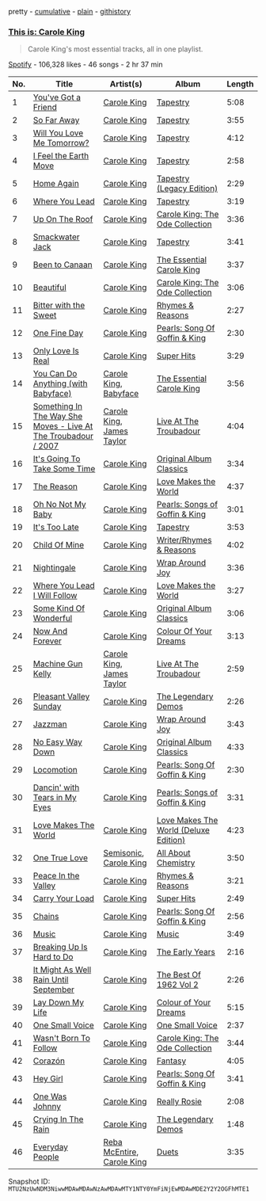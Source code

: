 pretty - [cumulative](/playlists/cumulative/37i9dQZF1DX6GiJlVeD6Ou.md) - [plain](/playlists/plain/37i9dQZF1DX6GiJlVeD6Ou) - [githistory](https://github.githistory.xyz/mackorone/spotify-playlist-archive/blob/main/playlists/plain/37i9dQZF1DX6GiJlVeD6Ou)

### [This is: Carole King](https://open.spotify.com/playlist/37i9dQZF1DX6GiJlVeD6Ou)

> Carole King's most essential tracks, all in one playlist.

[Spotify](https://open.spotify.com/user/spotify) - 106,328 likes - 46 songs - 2 hr 37 min

| No. | Title | Artist(s) | Album | Length |
|---|---|---|---|---|
| 1 | [You've Got a Friend](https://open.spotify.com/track/0nxQwWMGFX6mXPQCVPKq2R) | [Carole King](https://open.spotify.com/artist/319yZVtYM9MBGqmSQnMyY6) | [Tapestry](https://open.spotify.com/album/1JiKH7SywhaUeW79SR5vLJ) | 5:08 |
| 2 | [So Far Away](https://open.spotify.com/track/6BH3e153CURYMjp2sOnfqV) | [Carole King](https://open.spotify.com/artist/319yZVtYM9MBGqmSQnMyY6) | [Tapestry](https://open.spotify.com/album/1JiKH7SywhaUeW79SR5vLJ) | 3:55 |
| 3 | [Will You Love Me Tomorrow?](https://open.spotify.com/track/7qVd0TKcUDUdVaUogsGm4H) | [Carole King](https://open.spotify.com/artist/319yZVtYM9MBGqmSQnMyY6) | [Tapestry](https://open.spotify.com/album/12n11cgnpjXKLeqrnIERoS) | 4:12 |
| 4 | [I Feel the Earth Move](https://open.spotify.com/track/1BWsOxeMx83OrKGCV4gxly) | [Carole King](https://open.spotify.com/artist/319yZVtYM9MBGqmSQnMyY6) | [Tapestry](https://open.spotify.com/album/12n11cgnpjXKLeqrnIERoS) | 2:58 |
| 5 | [Home Again](https://open.spotify.com/track/6jyh00Jiec4AYKrl948jfV) | [Carole King](https://open.spotify.com/artist/319yZVtYM9MBGqmSQnMyY6) | [Tapestry \(Legacy Edition\)](https://open.spotify.com/album/7ggbiEJgwxJjdmKXiVj7yr) | 2:29 |
| 6 | [Where You Lead](https://open.spotify.com/track/5Wy68BE1GonocJJUcIb0p6) | [Carole King](https://open.spotify.com/artist/319yZVtYM9MBGqmSQnMyY6) | [Tapestry](https://open.spotify.com/album/19VT4G1PQQRbK3BilCNCZX) | 3:19 |
| 7 | [Up On The Roof](https://open.spotify.com/track/7o5IiCS3cMTbS994RG9bVp) | [Carole King](https://open.spotify.com/artist/319yZVtYM9MBGqmSQnMyY6) | [Carole King: The Ode Collection](https://open.spotify.com/album/3kbEbYvWSub8LsGZpq6lcp) | 3:36 |
| 8 | [Smackwater Jack](https://open.spotify.com/track/0PrW6YZOBGeukTkvJsSIV3) | [Carole King](https://open.spotify.com/artist/319yZVtYM9MBGqmSQnMyY6) | [Tapestry](https://open.spotify.com/album/12n11cgnpjXKLeqrnIERoS) | 3:41 |
| 9 | [Been to Canaan](https://open.spotify.com/track/2zqZT1bhvu7Bdpq2RcL6jj) | [Carole King](https://open.spotify.com/artist/319yZVtYM9MBGqmSQnMyY6) | [The Essential Carole King](https://open.spotify.com/album/0rGwxrM6v7wQaNm9aC5DSh) | 3:37 |
| 10 | [Beautiful](https://open.spotify.com/track/7oEIm5uvKfOeMwilOAYb32) | [Carole King](https://open.spotify.com/artist/319yZVtYM9MBGqmSQnMyY6) | [Carole King: The Ode Collection](https://open.spotify.com/album/3kbEbYvWSub8LsGZpq6lcp) | 3:06 |
| 11 | [Bitter with the Sweet](https://open.spotify.com/track/6MBS3ARYYlI4FtYjaTinK5) | [Carole King](https://open.spotify.com/artist/319yZVtYM9MBGqmSQnMyY6) | [Rhymes & Reasons](https://open.spotify.com/album/3kUmJfZkReqIb3ZqB4Q4kv) | 2:27 |
| 12 | [One Fine Day](https://open.spotify.com/track/6jkIw5DsGGZoEiqG7UbXYm) | [Carole King](https://open.spotify.com/artist/319yZVtYM9MBGqmSQnMyY6) | [Pearls: Song Of Goffin & King](https://open.spotify.com/album/0KMcJ7cATwp6iWXbXmqr64) | 2:30 |
| 13 | [Only Love Is Real](https://open.spotify.com/track/6Ys8Z1lz6sP82LEzP3Kltz) | [Carole King](https://open.spotify.com/artist/319yZVtYM9MBGqmSQnMyY6) | [Super Hits](https://open.spotify.com/album/24LxaxqKn5tFTMAnHkSVBJ) | 3:29 |
| 14 | [You Can Do Anything \(with Babyface\)](https://open.spotify.com/track/2q1uH1rcCbWmgJRH8EudI3) | [Carole King](https://open.spotify.com/artist/319yZVtYM9MBGqmSQnMyY6), [Babyface](https://open.spotify.com/artist/3aVoqlJOYx31lH1gibGDt3) | [The Essential Carole King](https://open.spotify.com/album/0rGwxrM6v7wQaNm9aC5DSh) | 3:56 |
| 15 | [Something In The Way She Moves \- Live At The Troubadour / 2007](https://open.spotify.com/track/2Iiy1VZNcFIA8PsPls9ZRY) | [Carole King](https://open.spotify.com/artist/319yZVtYM9MBGqmSQnMyY6), [James Taylor](https://open.spotify.com/artist/0vn7UBvSQECKJm2817Yf1P) | [Live At The Troubadour](https://open.spotify.com/album/0sCulNLnuzZW4TGugGi6Gv) | 4:04 |
| 16 | [It's Going To Take Some Time](https://open.spotify.com/track/7kXdOQKvGT5TSFAti9gN3E) | [Carole King](https://open.spotify.com/artist/319yZVtYM9MBGqmSQnMyY6) | [Original Album Classics](https://open.spotify.com/album/4EkVnDDbtHhONUT0msphsH) | 3:34 |
| 17 | [The Reason](https://open.spotify.com/track/7L3DhTkxyYcfxCoGKqW0fe) | [Carole King](https://open.spotify.com/artist/319yZVtYM9MBGqmSQnMyY6) | [Love Makes the World](https://open.spotify.com/album/1F2U0WSicgaB8PwxBk3Tzo) | 4:37 |
| 18 | [Oh No Not My Baby](https://open.spotify.com/track/50OvjXRDMWPGolwBTm6tWI) | [Carole King](https://open.spotify.com/artist/319yZVtYM9MBGqmSQnMyY6) | [Pearls: Songs of Goffin & King](https://open.spotify.com/album/0rwgfoVEgvcCvuwNsamaul) | 3:01 |
| 19 | [It's Too Late](https://open.spotify.com/track/12q3V8ShACq2PSWINMc2rC) | [Carole King](https://open.spotify.com/artist/319yZVtYM9MBGqmSQnMyY6) | [Tapestry](https://open.spotify.com/album/12n11cgnpjXKLeqrnIERoS) | 3:53 |
| 20 | [Child Of Mine](https://open.spotify.com/track/4c7uopYWFjmwi1XAQVJzhE) | [Carole King](https://open.spotify.com/artist/319yZVtYM9MBGqmSQnMyY6) | [Writer/Rhymes & Reasons](https://open.spotify.com/album/2m1egJNwIoP6R88tvWpib7) | 4:02 |
| 21 | [Nightingale](https://open.spotify.com/track/2RHjNgxFQMTrCLacGKEJwE) | [Carole King](https://open.spotify.com/artist/319yZVtYM9MBGqmSQnMyY6) | [Wrap Around Joy](https://open.spotify.com/album/0u0ehiEE6XSZcWScJ9hVtz) | 3:36 |
| 22 | [Where You Lead I Will Follow](https://open.spotify.com/track/5T2zFXAuqNfYFCwhQKJGHv) | [Carole King](https://open.spotify.com/artist/319yZVtYM9MBGqmSQnMyY6) | [Love Makes the World](https://open.spotify.com/album/3UtHwT5fv1CooKKEIXGGRb) | 3:27 |
| 23 | [Some Kind Of Wonderful](https://open.spotify.com/track/0JMZmZFO0FV6NcrJlD8uNh) | [Carole King](https://open.spotify.com/artist/319yZVtYM9MBGqmSQnMyY6) | [Original Album Classics](https://open.spotify.com/album/4EkVnDDbtHhONUT0msphsH) | 3:06 |
| 24 | [Now And Forever](https://open.spotify.com/track/4k77gN6nozNqbsFGpAr6ol) | [Carole King](https://open.spotify.com/artist/319yZVtYM9MBGqmSQnMyY6) | [Colour Of Your Dreams](https://open.spotify.com/album/5cdxyxPLnunQJVqhlFqZjP) | 3:13 |
| 25 | [Machine Gun Kelly](https://open.spotify.com/track/519xwiampoM1TQydKfMrPB) | [Carole King](https://open.spotify.com/artist/319yZVtYM9MBGqmSQnMyY6), [James Taylor](https://open.spotify.com/artist/0vn7UBvSQECKJm2817Yf1P) | [Live At The Troubadour](https://open.spotify.com/album/0Q8NLyYa3T8jlTPi8GAZ2l) | 2:59 |
| 26 | [Pleasant Valley Sunday](https://open.spotify.com/track/3ej47PLmPAigwPEQkZCLoC) | [Carole King](https://open.spotify.com/artist/319yZVtYM9MBGqmSQnMyY6) | [The Legendary Demos](https://open.spotify.com/album/3qwVZSAZIRYRSTjqJybA8d) | 2:26 |
| 27 | [Jazzman](https://open.spotify.com/track/2wHvE5GdYhuTOAqPg4r0w4) | [Carole King](https://open.spotify.com/artist/319yZVtYM9MBGqmSQnMyY6) | [Wrap Around Joy](https://open.spotify.com/album/0u0ehiEE6XSZcWScJ9hVtz) | 3:43 |
| 28 | [No Easy Way Down](https://open.spotify.com/track/25JDcUuM5hewkTlIlGnC4D) | [Carole King](https://open.spotify.com/artist/319yZVtYM9MBGqmSQnMyY6) | [Original Album Classics](https://open.spotify.com/album/4EkVnDDbtHhONUT0msphsH) | 4:33 |
| 29 | [Locomotion](https://open.spotify.com/track/0BtuzmdDa6rChwkWLHmTOQ) | [Carole King](https://open.spotify.com/artist/319yZVtYM9MBGqmSQnMyY6) | [Pearls: Song Of Goffin & King](https://open.spotify.com/album/0KMcJ7cATwp6iWXbXmqr64) | 2:30 |
| 30 | [Dancin' with Tears in My Eyes](https://open.spotify.com/track/7IZKts0yjOguC78lwakLPX) | [Carole King](https://open.spotify.com/artist/319yZVtYM9MBGqmSQnMyY6) | [Pearls: Songs of Goffin & King](https://open.spotify.com/album/0rwgfoVEgvcCvuwNsamaul) | 3:31 |
| 31 | [Love Makes The World](https://open.spotify.com/track/5oQgPie51cNP6LcxhCJE7F) | [Carole King](https://open.spotify.com/artist/319yZVtYM9MBGqmSQnMyY6) | [Love Makes The World \(Deluxe Edition\)](https://open.spotify.com/album/2qUbe76aaOS1LW2ZoucOFK) | 4:23 |
| 32 | [One True Love](https://open.spotify.com/track/5JbER7uSCN5oQERYMHbpua) | [Semisonic](https://open.spotify.com/artist/1TqQi97nqeiuOJrIFv5Sw0), [Carole King](https://open.spotify.com/artist/319yZVtYM9MBGqmSQnMyY6) | [All About Chemistry](https://open.spotify.com/album/5UbtGLIz66mZYB0tYnflpT) | 3:50 |
| 33 | [Peace In the Valley](https://open.spotify.com/track/12BUnLZGAUBJ0KoZDaDFz7) | [Carole King](https://open.spotify.com/artist/319yZVtYM9MBGqmSQnMyY6) | [Rhymes & Reasons](https://open.spotify.com/album/3kUmJfZkReqIb3ZqB4Q4kv) | 3:21 |
| 34 | [Carry Your Load](https://open.spotify.com/track/6WLOgUxpUjnHovRYMqW5ie) | [Carole King](https://open.spotify.com/artist/319yZVtYM9MBGqmSQnMyY6) | [Super Hits](https://open.spotify.com/album/2AAJvDeGHpya2YNDQLEqJz) | 2:49 |
| 35 | [Chains](https://open.spotify.com/track/36oiWXwyBtAnyxWy7WU12w) | [Carole King](https://open.spotify.com/artist/319yZVtYM9MBGqmSQnMyY6) | [Pearls: Song Of Goffin & King](https://open.spotify.com/album/0KMcJ7cATwp6iWXbXmqr64) | 2:56 |
| 36 | [Music](https://open.spotify.com/track/63dTQ8K3mJKJWUZi5sMNRV) | [Carole King](https://open.spotify.com/artist/319yZVtYM9MBGqmSQnMyY6) | [Music](https://open.spotify.com/album/6RWKpU7niokSEFMrrtAgBj) | 3:49 |
| 37 | [Breaking Up Is Hard to Do](https://open.spotify.com/track/33KeXsyDvaJ9ycZuylMHXT) | [Carole King](https://open.spotify.com/artist/319yZVtYM9MBGqmSQnMyY6) | [The Early Years](https://open.spotify.com/album/3V4vij3xyf6O3HvY3WN2yy) | 2:16 |
| 38 | [It Might As Well Rain Until September](https://open.spotify.com/track/6pXOoK5j1kKPzdxxNvWk08) | [Carole King](https://open.spotify.com/artist/319yZVtYM9MBGqmSQnMyY6) | [The Best Of 1962 Vol 2](https://open.spotify.com/album/2yYTBapPaNhiUyewomLT1W) | 2:26 |
| 39 | [Lay Down My Life](https://open.spotify.com/track/31lrDnJT9laP6buhR1ngrm) | [Carole King](https://open.spotify.com/artist/319yZVtYM9MBGqmSQnMyY6) | [Colour of Your Dreams](https://open.spotify.com/album/6wfihscZlljyHekAqcX90J) | 5:15 |
| 40 | [One Small Voice](https://open.spotify.com/track/0BvYSYabRJb6IKHsalO2Xc) | [Carole King](https://open.spotify.com/artist/319yZVtYM9MBGqmSQnMyY6) | [One Small Voice](https://open.spotify.com/album/24R0VrFy5pG3h7fZ3jMaBh) | 2:37 |
| 41 | [Wasn't Born To Follow](https://open.spotify.com/track/0BLIXDvhaxZzAGuaBH2jwu) | [Carole King](https://open.spotify.com/artist/319yZVtYM9MBGqmSQnMyY6) | [Carole King: The Ode Collection](https://open.spotify.com/album/3kbEbYvWSub8LsGZpq6lcp) | 3:44 |
| 42 | [Corazón](https://open.spotify.com/track/4kuCVncEUlhFNahtruop4i) | [Carole King](https://open.spotify.com/artist/319yZVtYM9MBGqmSQnMyY6) | [Fantasy](https://open.spotify.com/album/3oBOHwgHLmI3HzN9nxaUZl) | 4:05 |
| 43 | [Hey Girl](https://open.spotify.com/track/0lFFHGknJERNT8rL23sLcm) | [Carole King](https://open.spotify.com/artist/319yZVtYM9MBGqmSQnMyY6) | [Pearls: Song Of Goffin & King](https://open.spotify.com/album/0KMcJ7cATwp6iWXbXmqr64) | 3:41 |
| 44 | [One Was Johnny](https://open.spotify.com/track/0c8SIKptqeB9qNC4g9c0jj) | [Carole King](https://open.spotify.com/artist/319yZVtYM9MBGqmSQnMyY6) | [Really Rosie](https://open.spotify.com/album/2fknQru3D4hvsU7BDfgbSd) | 2:08 |
| 45 | [Crying In The Rain](https://open.spotify.com/track/77aum1SU94w0Av4E77RSJP) | [Carole King](https://open.spotify.com/artist/319yZVtYM9MBGqmSQnMyY6) | [The Legendary Demos](https://open.spotify.com/album/3qwVZSAZIRYRSTjqJybA8d) | 1:48 |
| 46 | [Everyday People](https://open.spotify.com/track/2PAEKuPg0JjJC7fFH9XJCC) | [Reba McEntire](https://open.spotify.com/artist/02rd0anEWfMtF7iMku9uor), [Carole King](https://open.spotify.com/artist/319yZVtYM9MBGqmSQnMyY6) | [Duets](https://open.spotify.com/album/2Wj4aipcgskjHrk2pXmERR) | 3:35 |

Snapshot ID: `MTU2NzUwNDM3NiwwMDAwMDAwNzAwMDAwMTY1NTY0YmFiNjEwMDAwMDE2Y2Y2OGFhMTE1`